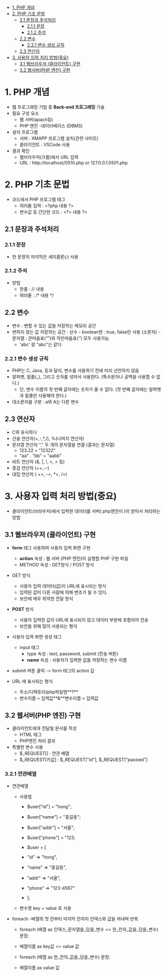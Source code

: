 - [1. PHP 개념](#1-php-개념)
- [2. PHP 기초 문법](#2-php-기초-문법)
  - [2.1 문장과 주석처리](#21-문장과-주석처리)
    - [2.1.1 문장](#211-문장)
    - [2.1.2 주석](#212-주석)
  - [2.2 변수](#22-변수)
    - [2.2.1 변수 생성 규칙](#221-변수-생성-규칙)
  - [2.3 연산자](#23-연산자)
- [3. 사용자 입력 처리 방법(중요)](#3-사용자-입력-처리-방법중요)
  - [3.1 웹브라우저 (클라이언트) 구현](#31-웹브라우저-클라이언트-구현)
  - [3.2 웹서버(PHP 엔진) 구현](#32-웹서버php-엔진-구현)


# 1. PHP 개념

- 웹 프로그래밍 기법 중 **Back-end 프로그래밍** 기술
- 필요 구성 요소
  - 웹 서버(apach등)
  - PHP 엔진
  -데이터베이스 (DBMS)
- 설치 프로그램
  - 서버 : XMAPP 프로그램 설치(관련 사이트)
  - 클라이언트 : VSCode 사용
- 결과 확인
  - 웹브라우저(크롬)에서 URL 입력
  - URL : http://localhost/0510.php  or  127.0.0.1.0501.php

# 2. PHP 기초 문법
- 코드에서 PHP 프로그램 태그
  - 여러줄 입력 : \<?php  내용 ?>
  - 변수값 등 간단한 코드 : \<?= 내용 ?>

## 2.1 문장과 주석처리

### 2.1.1 문장
  - 한 문장의 마지막은 세미콜론(;) 사용

### 2.1.2 주석
  - 방법
      - 한줄 : // 내용
      - 여러줄 : /* 내용 */

## 2.2 변수
   - 변수 : 변할 수 있는 값을 저장하는 메모리 공간
   - 변하지 않는 값 저장하는 공간 : 상수
    - boolean현 : true, false만 사용 (소문자)
    - 문자열 : 큰따옴표(“”)와 작은따옴표(‘’) 모두 사용가능
      - 'abc' 랑 "abc"는 같다

### 2.2.1 변수 생성 규칙
  - PHP는 C, Java, 등과 달리, 변수를 사용하기 전에 미리 선언하지 않음
  - 알파벳, 밑줄(_), 그리고 숫자를 섞어서 사용한다. (특수문자나 공백을 사용할 수 없다.)
     -  단, 변수 이름의 첫 번째 글자에는 숫자가 올 수 없다. (첫 번째 글자에는 알파벳과 밑줄만 사용해야 한다.) 
  - 대소문자를 구분 : a와 A는 다른 변수

## 2.3 연산자
- C와 유사하다
- 산술 연산자(+,-,*,/), %(나머지 연산자)
- 문자열 연산자 "." 두 개의 문자열을 연결 (결과는 문자열)
  - 123.22 = "12322"
  - "aa" . "bb" = "aabb"
- 비트 연산자 (&, |, !, <, > 등)
- 증감 연산자 (++,--)
- 대입 연산자 ( +=, -=, *=, /=)

# 3. 사용자 입력 처리 방법(중요)
- 클라이언트(브라우저)에서 입력한 데이터를 서버( php엔진이 )이 받아서 처리하는 방법

## 3.1 웹브라우저 (클라이언트) 구현

  - **form** 태그 사용하여 사용자 입력 화면 구현
    - **action** 속성 : 웹 서버 (PHP 엔진)이 실행할 PHP 구현 파일
    - METHOD 속성 : GET방식 / POST 방식

  - GET 방식
    - 사용자 입력 데이터(값)이 URL에 표시되는 방식
    - 입력된 값이 다른 사람에 의해 변조가 될 수 있다.
    - 보안에 매우 취약한 전달 방식

  - **POST** 방식
    - 사용자 입력한 값이 URL에 표시되지 않고 데이터 부분에 포함되어 전송
    - 보안을 위해 많이 사용되는 형식

  - 사용자 입력 화면 생성 태그
    - input 태그
      - type 속성 : text, password, submit (전송 버튼)
      - **name** 속성 : 사용자가 입력한 값을 저장하는 변수 이름
  - submit 버튼 클릭 -> form 태그의 action 값

- URL 에 표시되는 형식
  - 주소/디렉토리/php파일명**?**
  - 변수이름 = 입력값**&**변수이름 = 입력값

## 3.2 웹서버(PHP 엔진) 구현

- 클라이언트에게 전달될 문서를 작성
  - HTML 태그
  - PHP엔진 처리 결과
- 특별한 변수 사용
  - \$_REQUEST[] : 연관 배열
  - \$_REQUEST[키값] : \$_REQUEST["id"], $_REQUEST["passwd"]
  
### 3.2.1 연관배열

- 연관배열
  - 사용법 
    - $user["id"] = "hong";
    - $user["name"] = "홍길동";
    - $user["addr"] = "서울";
    - $user["phone"] = "123;

    - $user = [
    - "id" => "hong",
    - "name" => "홍길동",
    - "addr" => "서울",
    - "phone" => "123-4567"
    - ];

  - 변수명 key = value 로 사용

- foreach
  -배열의 첫 칸부터 마지막 칸까지 인덱스와 값을 꺼내며 반복
    - foreach (배열 as 인덱스_문자열을_담을_변수 => 한_칸의_값을_담을_변수) 문장;
    - 배열이름 as key값 => value 값

    - foreach (배열 as 한_칸의_값을_담을_변수) 문장;
    - 배열이름 as value 값